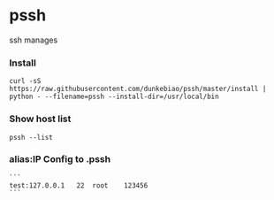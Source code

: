# pssh
ssh manages

### Install
    curl -sS https://raw.githubusercontent.com/dunkebiao/pssh/master/install | python - --filename=pssh --install-dir=/usr/local/bin

### Show host list
    pssh --list
    
### alias:IP Config to .pssh
    ```
    test:127.0.0.1   22  root    123456
    ```
